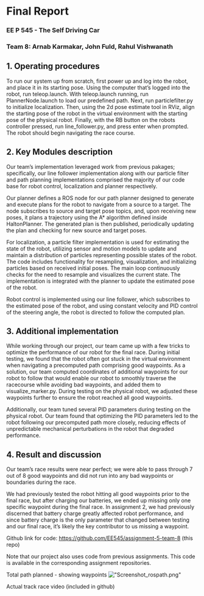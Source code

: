 # Final Report
### EE P 545 - The Self Driving Car
### Team 8: Arnab Karmakar, John Fuld, Rahul Vishwanath


## 1. Operating procedures


To run our system up from scratch, first power up and log into the robot, and place it in its starting pose. Using the computer that’s logged into the robot, run teleop.launch. With teleop.launch running, run PlannerNode.launch to load our predefined path. Next, run particlefilter.py to initialize localization. Then, using the 2d pose estimate tool in RViz, align the starting pose of the robot in the virtual environment with the starting pose of the physical robot. Finally, with the RB button on the robots controller pressed, run line_follower.py, and press enter when prompted. The robot should begin navigating the race course.



## 2. Key Modules description


Our team’s implementation leveraged work from previous pakages; specifically, our line follower implementation along with our particle filter and path planning implementations comprised the majority of our code base for robot control, localization and planner respectively.
 
Our planner defines a ROS node for our path planner designed to generate and execute plans for the robot to navigate from a source to a target. The node subscribes to source and target pose topics, and, upon receiving new poses, it plans a trajectory using the A* algorithm defined inside HaltonPlanner. The generated plan is then published, periodically updating the plan and checking for new source and target poses. 


For localization, a particle filter implementation is used for estimating the state of the robot, utilizing sensor and motion models to update and maintain a distribution of particles representing possible states of the robot. The code includes functionality for resampling, visualization, and initializing particles based on received initial poses. The main loop continuously checks for the need to resample and visualizes the current state. The implementation is integrated with the planner to update the estimated pose of the robot. 


Robot control is implemented using our line follower, which subscribes to the estimated pose of the robot, and using constant velocity and PID control of the steering angle, the robot is directed to follow the computed plan. 



## 3. Additional implementation


While working through our project, our team came up with a few tricks to optimize the performance of our robot for the final race. During initial testing, we found that the robot often got stuck in the virtual environment when navigating a precomputed path comprising good waypoints. As a solution, our team computed coordinates of additional waypoints for our robot to follow that would enable our robot to smoothly traverse the racecourse while avoiding bad waypoints, and added them to visualize_marker.py. During testing on the physical robot, we adjusted these waypoints further to ensure the robot reached all good waypoints.


Additionally, our team tuned several PID parameters during testing on the physical robot. Our team found that optimizing the PID parameters led to the robot following our precomputed path more closely, reducing effects of unpredictable mechanical perturbations in the robot that degraded performance.  



## 4. Result and discussion


Our team’s race results were near perfect; we were able to pass through 7 out of 8 good waypoints and did not run into any bad waypoints or boundaries during the race.


We had previously tested the robot hitting all good waypoints prior to the final race, but after charging our batteries, we ended up missing only one specific waypoint during the final race. In assignment 2, we had previously discerned that battery charge greatly affected robot performance, and since battery charge is the only parameter that changed between testing and our final race, it’s likely the key contributor to us missing a waypoint.


Github link for code: https://github.com/EE545/assignment-5-team-8 (this repo)


Note that our project also uses code from previous assignments. This code is available in the corresponding assignment repositories. 


Total path planned - showing waypoints
!["Screenshot_rospath.png"](https://github.com/EE545/assignment-5-team-8/blob/master/Screenshot_rospath.png)

Actual track race video (included in github)

